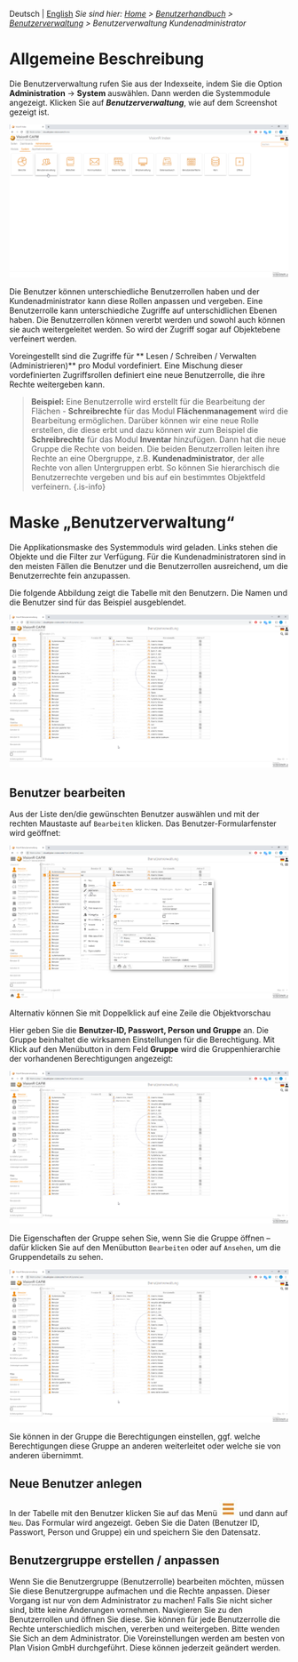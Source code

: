<!-- TITLE: Benutzerverwaltung für Kundenadministrator-->
<!-- SUBTITLE: Verwaltung der Benutzer und Zuordnung der Benutzerrollen -->

Deutsch | [English](/en/modules/user-management)
*Sie sind hier: [Home](/home) > [Benutzerhandbuch](/de/user-guide)  > [Benutzerverwaltung](/de/modules/user-management) > Benutzerverwaltung Kundenadministrator*

# Allgemeine Beschreibung

Die Benutzerverwaltung rufen Sie aus der Indexseite, indem Sie die Option **Administration** -> **System** auswählen. Dann werden die Systemmodule angezeigt. Klicken Sie auf ***Benutzerverwaltung***, wie auf dem Screenshot gezeigt ist.

![Qooxdoo Applikationsmaske - Benutzerverwaltung öffnen](/uploads/de-administration/de-user_management/vr7-benutzerverwaltung-1.png "Benutzerverwaltung öffnen")

Die Benutzer können unterschiedliche Benutzerrollen haben und der Kundenadministrator kann diese Rollen anpassen und vergeben. 
Eine Benutzerrolle kann unterschiediche Zugriffe auf unterschidlichen Ebenen haben. Die Benutzerrollen können vererbt werden und sowohl auch können sie auch weitergeleitet werden. So wird der Zugriff sogar auf Objektebene verfeinert werden. 

Voreingestellt sind die Zugriffe für ** Lesen / Schreiben / Verwalten (Administrieren)** pro Modul vordefiniert. Eine Mischung dieser vordefinierten Zugriffsrollen definiert eine neue Benutzerrolle, die ihre Rechte weitergeben kann. 

> **Beispiel:** Eine Benutzerrolle wird erstellt für die Bearbeitung der Flächen - **Schreibrechte** für das Modul **Flächenmanagement** wird die Bearbeitung ermöglichen. Darüber können wir eine neue Rolle erstellen, die diese erbt und dazu können wir zum Beispiel die **Schreibrechte** für das Modul **Inventar** hinzufügen. Dann hat die neue Gruppe die Rechte von beiden. Die beiden Benutzerrollen leiten ihre Rechte an eine Obergruppe, z.B. **Kundenadministrator**, der alle Rechte von allen Untergruppen erbt. So können Sie hierarchisch die Benutzerrechte vergeben und bis auf ein bestimmtes Objektfeld verfeinern. 
{.is-info}

# Maske „Benutzerverwaltung“

Die Applikationsmaske des Systemmoduls wird geladen. Links stehen die Objekte und die Filter zur Verfügung. Für die Kundenadministratoren sind in den meisten Fällen die Benutzer und die Benutzerrollen ausreichend, um die Benutzerrechte fein anzupassen.

Die folgende Abbildung zeigt die Tabelle mit den Benutzern. Die Namen und  die Benutzer sind für das Beispiel ausgeblendet. 

![Qooxdoo Applikationsmaske - Benutzertabelle](/uploads/de-administration/de-user_management/vr7-benutzerverwaltung-2.png "Benutzertabelle")

## Benutzer bearbeiten

Aus der Liste den/die gewünschten Benutzer auswählen und mit der rechten Maustaste auf `Bearbeiten` klicken. Das Benutzer-Formularfenster wird geöffnet:

![Qooxdoo Applikationsmaske - Benutzer bearbeiten](/uploads/de-administration/de-user_management/vr7-benutzerverwaltung-3.png "Benutzer bearbeiten")

Alternativ können Sie mit Doppelklick auf eine Zeile die Objektvorschau 

Hier geben Sie die **Benutzer-ID, Passwort, Person und Gruppe** an. Die Gruppe beinhaltet die wirksamen Einstellungen für die Berechtigung. Mit Klick auf den Menübutton in dem Feld **Gruppe** wird die Gruppenhierarchie der vorhandenen Berechtigungen angezeigt:

![Qooxdoo Applikationsmaske - Benutzerverwaltung öffnen](/uploads/de-administration/de-user_management/vr7-benutzerverwaltung-2.png " Benutzerverwaltung öffnen")

Die Eigenschaften der Gruppe sehen Sie, wenn Sie die Gruppe öffnen – dafür klicken Sie auf den Menübutton `Bearbeiten` oder auf `Ansehen`, um die Gruppendetails zu sehen.

![Qooxdoo Applikationsmaske - Benutzerverwaltung öffnen](/uploads/de-administration/de-user_management/vr7-benutzerverwaltung-2.png " Benutzerverwaltung öffnen")

Sie können in der Gruppe die Berechtigungen einstellen, ggf. welche Berechtigungen diese Gruppe an anderen weiterleitet oder welche sie von anderen übernimmt.

## Neue Benutzer anlegen

In der Tabelle mit den Benutzer klicken Sie auf das Menü ![Qooxdoo Applikationsmaske - Menü Button](/uploads/v6/de-allgemein/vr6-menu-button.png "Menü Button") und dann auf `Neu`. Das Formular wird angezeigt. Geben Sie die Daten (Benutzer ID, Passwort, Person und Gruppe) ein und speichern Sie den Datensatz.

## Benutzergruppe erstellen / anpassen
Wenn Sie die Benutzergruppe (Benutzerrolle) bearbeiten möchten, müssen Sie diese Benutzergruppe aufmachen und die Rechte anpassen. 
Dieser Vorgang ist nur von dem Administrator zu machen! Falls Sie nicht sicher sind, bitte keine Änderungen vornehmen. 
Navigieren Sie zu den Benutzerrollen und öffnen Sie diese. Sie können für jede Benutzerrolle die Rechte unterschiedlich mischen, vererben und weitergeben. Bitte wenden Sie Sich an dem Administrator. Die Voreinstellungen werden am besten von Plan Vision GmbH durchgeführt. Diese können jederzeit geändert werden. 
